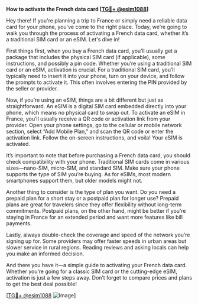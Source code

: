 **How to activate the French data card [[TG💪+ @esim1088](https://t.me/s/esim1088)]**

Hey there! If you're planning a trip to France or simply need a reliable data card for your phone, you've come to the right place. Today, we’re going to walk you through the process of activating a French data card, whether it’s a traditional SIM card or an eSIM. Let's dive in!

First things first, when you buy a French data card, you’ll usually get a package that includes the physical SIM card (if applicable), some instructions, and possibly a pin code. Whether you’re using a traditional SIM card or an eSIM, activation is crucial. For a traditional SIM card, you’ll typically need to insert it into your phone, turn on your device, and follow the prompts to activate it. This often involves entering the PIN provided by the seller or provider.

Now, if you’re using an eSIM, things are a bit different but just as straightforward. An eSIM is a digital SIM card embedded directly into your phone, which means no physical card to swap out. To activate an eSIM in France, you’ll usually receive a QR code or activation link from your provider. Open your phone settings, go to the cellular or mobile network section, select “Add Mobile Plan,” and scan the QR code or enter the activation link. Follow the on-screen instructions, and voila! Your eSIM is activated.

It’s important to note that before purchasing a French data card, you should check compatibility with your phone. Traditional SIM cards come in various sizes—nano-SIM, micro-SIM, and standard SIM. Make sure your phone supports the type of SIM you’re buying. As for eSIMs, most modern smartphones support them, but older models might not.

Another thing to consider is the type of plan you want. Do you need a prepaid plan for a short stay or a postpaid plan for longer use? Prepaid plans are great for travelers since they offer flexibility without long-term commitments. Postpaid plans, on the other hand, might be better if you’re staying in France for an extended period and want more features like bill payments.

Lastly, always double-check the coverage and speed of the network you’re signing up for. Some providers may offer faster speeds in urban areas but slower service in rural regions. Reading reviews and asking locals can help you make an informed decision.

And there you have it—a simple guide to activating your French data card. Whether you’re going for a classic SIM card or the cutting-edge eSIM, activation is just a few steps away. Don’t forget to compare prices and plans to get the best deal possible!

[[TG💪+ @esim1088](https://t.me/s/esim1088) ![Image](https://i.postimg.cc/Y0z9fWf4/image.png)]